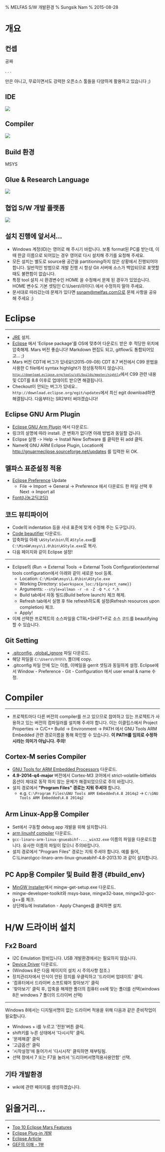 % MELFAS S/W 개발환경
% Sungsik Nam
% 2015-08-28

개요
==========================================================

컨셉
-------------------------------------------------

공짜

. . .

만은 아니고, 무료이면서도 강력한 오픈소스 툴들을 다양하게 활용하고 있습니다 ;)

IDE
-------------------------------------------------

![](img/eclipse.png)

Compiler
-------------------------------------------------

![](img/gnugcc.png)

Build 환경
-------------------------------------------------

MSYS

Glue & Research Language
-------------------------------------------------

![](img/python.jpg)

협업 S/W 개발 플랫폼
-------------------------------------------------

![](img/yobi.png)


설치 진행에 앞서서...
-------------------------------------------------

* Windows 계정(ID)는 영어로 해 주시기 바랍니다. 보통 format된 PC를 받는데, 이 때 한글 이름으로 되어있는 경우 영어로 다시 설치해 주기를 요청해 주세요.
* 모든 설치는 별도로 source용 공간을 partitioning하지 않은 상황에서 진행되어야 합니다. 일반적인 방법으로 개발 진행 시 항상 Git 서버에 소스가 백업되므로 포맷할 때도 불편함이 없습니다.
* 특정 tool 설치 시 환경변수인 HOME 을 수정해서 문제 된 경우가 있었습니다. HOME 변수도 기본 셋팅인 C:\Users\아이디\ 에서 수정하지 말아 주세요.
* 문서대로 따라갔는데 문제가 있다면 ssnam@melfas.com으로 문제 사항을 공유해 주세요 ;)




Eclipse
==========================================================

-------------------------------------------------

* [JRE](http://www.google.com/search?q=java+jre) 설치.
* [Eclipse](http://www.google.com/search?q=Eclipse+CDT+Download) 에서 'Eclipse package'를 OS에 맞추어 다운로드 받은 후 적당한 위치에 압축해제. Mars 버전 좋습니다! Markdown 편집도 되고, gitflow도 통합되어있고... ;)
* Mars 버전 CDT에 버그가 있네요!(2015-09-08) CDT 8.7 버전에서 C99 문법을 사용한 C file에서 syntax highlight가 정상동작하지 않습니다. <small><code>http://download.eclipse.org/tools/cdt/builds/master/nightly</code></small>에서 C99 관련 내용 및 CDT를 8.8 이후로 업데이트 받으면 해결됩니다.
* Checkout이 안되는 버그가 있네요..
`http://download.eclipse.org/egit/updates`에서 최신 egit download하면 해결됩니다. 다음부터는 SR2부터 써야겠습니다! 

Eclipse GNU Arm Plugin
-------------------------------------------------

* [Eclipse GNU Arm Plugin](http://www.google.com/search?q=Eclipse+GNU+ARM+Plugin+Install) 에서 다운로드.
* 링크의 설명에 따라 install. 큰 변화가 없다면 아래 방법과 동일할 겁니다.
* Eclipse 실행 -> Help -> Install New Software 를 클릭한 뒤 add 클릭.
* Name에 GNU ARM Eclipse Plugin, Location에 http://gnuarmeclipse.sourceforge.net/updates 를 입력한 뒤 OK.


멜파스 표준설정 적용
-------------------------------------------------

* <a href="./files/melfas-20150831.epf" download>Eclipse Preference</a> Update
	* File -> Import -> General -> Preference 에서 다운로드 한 파일 선택 후 Next -> Import all
* [Font(나눔고딕코딩)](http://www.google.com/search?q=나눔고딕코딩+다운로드)


코드 뷰티파이어 
-------------------------------------------------

* Code의 indentation 등을 사내 표준에 맞게 수정해 주는 도구입니다.
* [Code beautifier](./files/AStyle-2.04-windows.zip) 다운로드.
* 압축파일 아래 `\AStyle\bin\`의 `AStyle.exe`를 `C:\MinGW\msys\1.0\bin\AStyle.exe`로 복사.
* 다음 페이지와 같이 Eclipse 설정!

-------------------------------------------------

* Eclipse의 (Run -> External Tools -> External Tools Configuration)external tools configuration에서 아래와 같이 새로운 tool 등록.
	* Location: `C:\MinGW\msys\1.0\bin\AStyle.exe`
	* Working Directory: `${workspace_loc:/${project_name}}`
	* Arguments: `--style=allman -r -n -Z -Q *.c *.h`
	* Build tab에서 자동 빌드(Build before launch) 체크 해제.
	* Refresh tab에서 실행 후 file refresh하도록 설정(Refresh resources upon completion) 체크.
	* Apply!
* 이제 선택한 프로젝트의 소스파일을 CTRL+SHIFT+F로 소스 코드를 beautifying할 수 있습니다.


Git Setting
-------------------------------------------------

* <a href="./files/.gitconfig" download>.gitconfig</a>, <a href="./files/.global_ignore" download>.global_ignore</a> 파일 다운로드.
* 해당 파일을 `C:\Users\아이디\` 폴더에 copy.
* .gitconfig 파일 안에 있는 이름, 이메일을 gerrit 셋팅과 동일하게 설정.
Eclipse에서 Window - Preference - Git - Configuration 에서 user email & name 수정.


Compiler
==========================================================

-------------------------------------------------

* 프로젝트마다 다른 버전의 compiler를 쓰고 있으므로 참여하고 있는 프로젝트가 사용하고 있는 버전의 컴파일러를 설치해 주셔야 합니다. 이는 이클립스에서 Project Properties -> C/C++ Build -> Environment -> PATH 에서 GNU Tools ARM Embedded 관련 경로이름을 통해 확인할 수 있습니다. **이 PATH를 임의로 수정하시라는 의미가 아닙니다. 주의!**


Cortex-M series Compiler
-------------------------------------------------

* [GNU Tools for ARM Embedded Processors](http://www.google.com/search?q=GNU+Tools+for+ARM+Embedded+Processors+Download) 다운로드.
* __4.9-2014-q4-major__ 버전에서 Cortex-M3 코어에서 strict-volatile-bitfields 옵션이 제대로 동작 하지 않는 문제가 해결되었으므로 주의 바랍니다.
* 설치 경로에서 __"Program Files" 경로는 지워 주셔야__ 합니다.
	* e.g. `C:\Program Files\GNU Tools ARM Embedded\4.8 2014q2` -> `C:\GNU Tools ARM Embedded\4.8 2014q2`

Arm Linux-App용 Compiler
-------------------------------------------------

* Set에서 구동할 debug app 개발을 위해 설치합니다.
* [arm linuxhf compiler](http://www.google.com/search?q=gcc-linaro-arm-linux-gnueabihf+win32) 다운로드.
* `gcc-linaro-arm-linux-gnueabihf-..._win32.exe` 이름의 파일을 다운로드합니다. 유사한 이름의 파일이 많으니 주의바랍니다.
* 설치 경로에서 "Program Files" 경로는 지워 주셔야 합니다. 예를 들어, C:\Linaro\gcc-linaro-arm-linux-gnueabihf-4.8-2013.10 과 같이 설치합니다.


PC App용 Compiler 및 Build 환경 {#build_env}
-------------------------------------------------

* [MinGW Installer](http://www.google.com/search?q=mingw-get-setup.exe)에서 mingw-get-setup.exe 다운로드.
* mingw-developer-toolkit와 msys-base, mingw32-base, mingw32-gcc-g++를 체크.
* 상단메뉴에 Installation - Apply Changes를 클릭하면 설치.


H/W 드라이버 설치
==========================================================

Fx2 Board
----------------------------------

* I2C Emulation 장비입니다. USB 개발환경에서는 필요하지 않습니다.
* [Device Driver](./files/FX2_USB_Driver_v348_20120430_withCert64Cy.7z) 다운로드.
* (Windows 8은 다음 페이지의 설치 시 주의사항 참조.)
* 장치관리자에서 인식이 안된 장치를 우클릭하고 '드라이버 업데이트' 클릭.
* '컴퓨터에서 드라이버 소프트웨어 찾아보기' 클릭
* '찾아보기' 클릭 후, 압축을 해제한 폴더의 컴퓨터 os에 맞는 폴더를 선택(windows 8은 windows 7 폴더의 드라이버 선택)

----------------------------------

Windows 8에서는 디지털서명이 없는 드라이버 적용을 위해 다음과 같은 준비작업이 필요합니다.

* Windows + i를 누르고 '전원'버튼 클릭.
* shift키를 누른 상태에서 '다시시작' 클릭.
* '문제해결' 클릭
* '고급옵션' 클릭
* '시작설정'에 들어가서 '다시시작' 클릭하면 재부팅됨.
* 선택 창에서 7 또는 F7을 눌러서 '드리아버서명적용사용안함' 선택.

기타 개발환경
----------------------------------

* wiki에 관련 페이지를 생성하겠습니다.


읽을거리...
==========================================================

---------------------------------------------

* [Top 10 Eclipse Mars Features](http://eclipsesource.com/blogs/2015/06/24/top-10-eclipse-mars-features/)
* [Eclipse Plug-in 개발](http://cafe.naver.com/eclipseplugin.cafe?iframe_url=/ArticleRead.nhn%3Farticleid=17)
* [Eclipse Article](http://www.javajigi.net/display/IDE/Eclipse)
* [GEF의 이해 - 1부](http://eclipse.or.kr/wiki/%ED%8A%B9%EC%A7%91%EA%B8%B0%EC%82%AC:GEF%EC%9D%98_%EC%9D%B4%ED%95%B4_1%EB%B6%80)